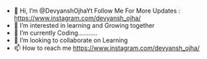 - 👋 Hi, I’m @DevyanshOjhaYt Follow Me For More Updates : https://www.instagram.com/devyansh_ojha/
- 👀 I’m interested in learning and Growing together
- 🌱 I’m currently Coding...........
- 💞️ I’m looking to collaborate on Learning
- 📫 How to reach me https://www.instagram.com/devyansh_ojha/

<!---
DevyanshOjhaYt/DevyanshOjhaYt is a ✨ special ✨ repository because its `README.md` (this file) appears on your GitHub profile.
You can click the Preview link to take a look at your changes.
--->
